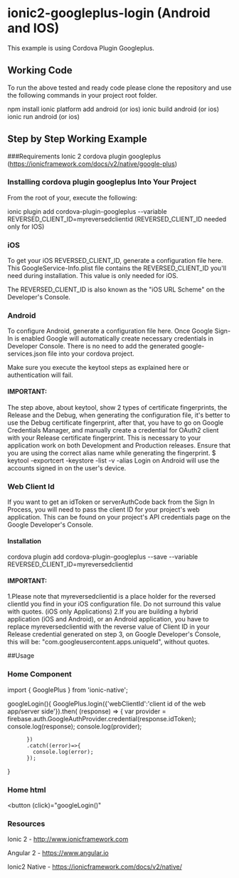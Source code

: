 # ionic2-googleplus-login (Android and IOS)
This example is using Cordova Plugin Googleplus.

## Working Code
To run the above tested and ready code please clone the repository and use the following commands in your project root folder.

npm install 
ionic platform add android (or ios)
ionic build android (or ios)
ionic run android (or ios)

## Step by Step Working Example

###Requirements
Ionic 2
cordova plugin googleplus (https://ionicframework.com/docs/v2/native/google-plus)

### Installing cordova plugin googleplus Into Your Project
From the root of your, execute the following:

ionic plugin add cordova-plugin-googleplus --variable REVERSED_CLIENT_ID=myreversedclientid (REVERSED_CLIENT_ID needed only for IOS)

### iOS
To get your iOS REVERSED_CLIENT_ID, generate a configuration file here. This GoogleService-Info.plist file contains the REVERSED_CLIENT_ID you'll need during installation. This value is only needed for iOS.

The REVERSED_CLIENT_ID is also known as the "iOS URL Scheme" on the Developer's Console.

### Android
To configure Android, generate a configuration file here. Once Google Sign-In is enabled Google will automatically create necessary credentials in Developer Console. There is no need to add the generated google-services.json file into your cordova project.

Make sure you execute the keytool steps as explained here or authentication will fail.

#### IMPORTANT:
The step above, about keytool, show 2 types of certificate fingerprints, the Release and the Debug, when generating the configuration
file, it's better to use the Debug certificate fingerprint, after that, you have to go on Google Credentials Manager, and manually 
create a credential for OAuth2 client with your Release certificate fingerprint. This is necessary to your application work on both
Development and Production releases.
Ensure that you are using the correct alias name while generating the fingerprint.
$ keytool -exportcert -keystore <path-to-debug-or-production-keystore> -list -v -alias <alias-name>
Login on Android will use the accounts signed in on the user's device.

### Web Client Id
If you want to get an idToken or serverAuthCode back from the Sign In Process, you will need to pass the client ID for your project's
web application. This can be found on your project's API credentials page on the Google Developer's Console.

#### Installation
cordova plugin add cordova-plugin-googleplus --save --variable REVERSED_CLIENT_ID=myreversedclientid
#### IMPORTANT:
1.Please note that myreversedclientid is a place holder for the reversed clientId you find in your iOS configuration file. Do not surround this value with quotes. (iOS only Applications)
2.If you are building a hybrid application (iOS and Android), or an Android application, you have to replace myreversedclientid with the reverse value of Client ID in your Release credential generated on step 3, on Google Developer's Console, this will be: "com.googleusercontent.apps.uniqueId", without quotes.

##Usage

### Home Component
import { GooglePlus } from 'ionic-native';

googleLogin(){
      GooglePlus.login({'webClientId':'client id of the web app/server side'}).then( (response) => {
            var provider = firebase.auth.GoogleAuthProvider.credential(response.idToken);
               console.log(response);
               console.log(provider);

          })
          .catch((error)=>{
            console.log(error);
          });
  }
    
### Home html
<button (click)="googleLogin()" </button>

### Resources

Ionic 2 - http://www.ionicframework.com

Angular 2 - https://www.angular.io

Ionic2 Native - https://ionicframework.com/docs/v2/native/














